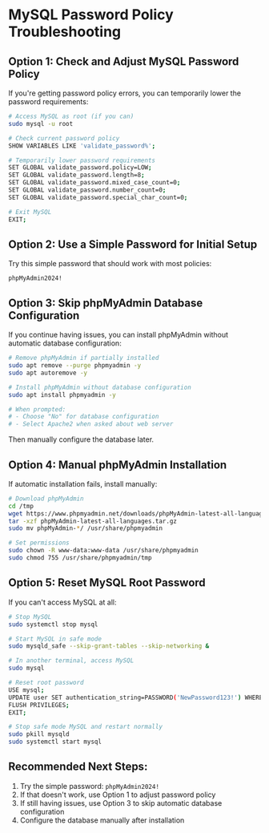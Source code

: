 # MySQL Password Policy Troubleshooting

## Option 1: Check and Adjust MySQL Password Policy

If you're getting password policy errors, you can temporarily lower the password requirements:

```bash
# Access MySQL as root (if you can)
sudo mysql -u root

# Check current password policy
SHOW VARIABLES LIKE 'validate_password%';

# Temporarily lower password requirements
SET GLOBAL validate_password.policy=LOW;
SET GLOBAL validate_password.length=8;
SET GLOBAL validate_password.mixed_case_count=0;
SET GLOBAL validate_password.number_count=0;
SET GLOBAL validate_password.special_char_count=0;

# Exit MySQL
EXIT;
```

## Option 2: Use a Simple Password for Initial Setup

Try this simple password that should work with most policies:
```
phpMyAdmin2024!
```

## Option 3: Skip phpMyAdmin Database Configuration

If you continue having issues, you can install phpMyAdmin without automatic database configuration:

```bash
# Remove phpMyAdmin if partially installed
sudo apt remove --purge phpmyadmin -y
sudo apt autoremove -y

# Install phpMyAdmin without database configuration
sudo apt install phpmyadmin -y

# When prompted:
# - Choose "No" for database configuration
# - Select Apache2 when asked about web server
```

Then manually configure the database later.

## Option 4: Manual phpMyAdmin Installation

If automatic installation fails, install manually:

```bash
# Download phpMyAdmin
cd /tmp
wget https://www.phpmyadmin.net/downloads/phpMyAdmin-latest-all-languages.tar.gz
tar -xzf phpMyAdmin-latest-all-languages.tar.gz
sudo mv phpMyAdmin-*/ /usr/share/phpmyadmin

# Set permissions
sudo chown -R www-data:www-data /usr/share/phpmyadmin
sudo chmod 755 /usr/share/phpmyadmin/tmp
```

## Option 5: Reset MySQL Root Password

If you can't access MySQL at all:

```bash
# Stop MySQL
sudo systemctl stop mysql

# Start MySQL in safe mode
sudo mysqld_safe --skip-grant-tables --skip-networking &

# In another terminal, access MySQL
sudo mysql

# Reset root password
USE mysql;
UPDATE user SET authentication_string=PASSWORD('NewPassword123!') WHERE User='root';
FLUSH PRIVILEGES;
EXIT;

# Stop safe mode MySQL and restart normally
sudo pkill mysqld
sudo systemctl start mysql
```

## Recommended Next Steps:

1. Try the simple password: `phpMyAdmin2024!`
2. If that doesn't work, use Option 1 to adjust password policy
3. If still having issues, use Option 3 to skip automatic database configuration
4. Configure the database manually after installation
